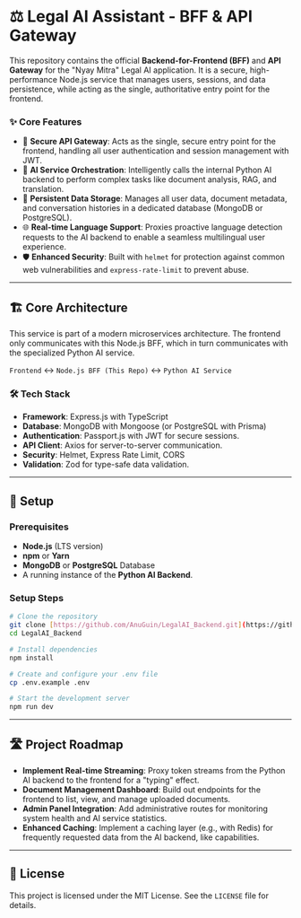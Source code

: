# ⚖️ Legal AI Assistant - BFF & API Gateway

This repository contains the official **Backend-for-Frontend (BFF)** and **API Gateway** for the "Nyay Mitra" Legal AI application. It is a secure, high-performance Node.js service that manages users, sessions, and data persistence, while acting as the single, authoritative entry point for the frontend.

### ✨ Core Features

* 🔐 **Secure API Gateway**: Acts as the single, secure entry point for the frontend, handling all user authentication and session management with JWT.
* 🚀 **AI Service Orchestration**: Intelligently calls the internal Python AI backend to perform complex tasks like document analysis, RAG, and translation.
* 💾 **Persistent Data Storage**: Manages all user data, document metadata, and conversation histories in a dedicated database (MongoDB or PostgreSQL).
* 🌐 **Real-time Language Support**: Proxies proactive language detection requests to the AI backend to enable a seamless multilingual user experience.
* 🛡️ **Enhanced Security**: Built with `helmet` for protection against common web vulnerabilities and `express-rate-limit` to prevent abuse.

---

## 🏗️ Core Architecture

This service is part of a modern microservices architecture. The frontend only communicates with this Node.js BFF, which in turn communicates with the specialized Python AI service.

`Frontend` ↔️ `Node.js BFF (This Repo)` ↔️ `Python AI Service`

### 🛠️ Tech Stack

* **Framework**: Express.js with TypeScript
* **Database**: MongoDB with Mongoose (or PostgreSQL with Prisma)
* **Authentication**: Passport.js with JWT for secure sessions.
* **API Client**: Axios for server-to-server communication.
* **Security**: Helmet, Express Rate Limit, CORS
* **Validation**: Zod for type-safe data validation.

---

## 🚀 Setup

### Prerequisites

* **Node.js** (LTS version)
* **npm** or **Yarn**
* **MongoDB** or **PostgreSQL** Database
* A running instance of the **Python AI Backend**.

### Setup Steps

```bash
# Clone the repository
git clone [https://github.com/AnuGuin/LegalAI_Backend.git](https://github.com/AnuGuin/LegalAI_Backend.git)
cd LegalAI_Backend

# Install dependencies
npm install

# Create and configure your .env file
cp .env.example .env

# Start the development server
npm run dev
```

---

## 🛣️ Project Roadmap

* **Implement Real-time Streaming**: Proxy token streams from the Python AI backend to the frontend for a "typing" effect.
* **Document Management Dashboard**: Build out endpoints for the frontend to list, view, and manage uploaded documents.
* **Admin Panel Integration**: Add administrative routes for monitoring system health and AI service statistics.
* **Enhanced Caching**: Implement a caching layer (e.g., with Redis) for frequently requested data from the AI backend, like capabilities.

---

## 📄 License

This project is licensed under the MIT License. See the `LICENSE` file for details.
